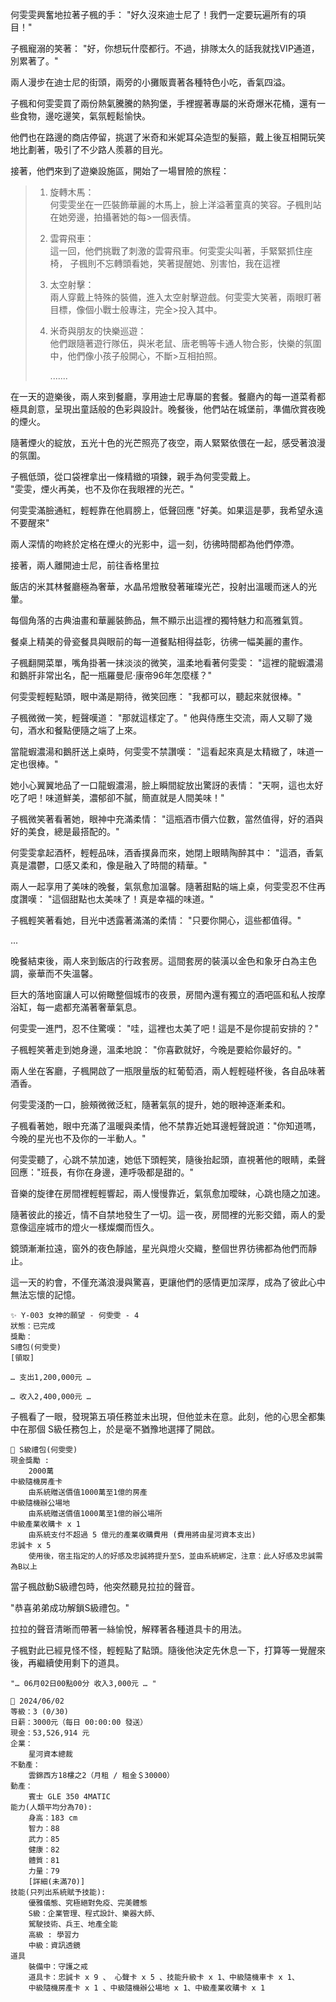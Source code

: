 
何雯雯興奮地拉著子楓的手：
"好久沒來迪士尼了！我們一定要玩遍所有的項目！"

子楓寵溺的笑著：
"好，你想玩什麼都行。不過，排隊太久的話我就找VIP通道，別累著了。"

兩人漫步在迪士尼的街頭，兩旁的小攤販賣著各種特色小吃，香氣四溢。

子楓和何雯雯買了兩份熱氣騰騰的熱狗堡，手裡握著專屬的米奇爆米花桶，還有一些食物，邊吃邊笑，氣氛輕鬆愉快。

他們也在路邊的商店停留，挑選了米奇和米妮耳朵造型的髮箍，戴上後互相開玩笑地比劃著，吸引了不少路人羨慕的目光。

接著，他們來到了遊樂設施區，開始了一場冒險的旅程：

> 1. 旋轉木馬：  
>	何雯雯坐在一匹裝飾華麗的木馬上，臉上洋溢著童真的笑容。子楓則站在她旁邊，拍攝著她的每>一個表情。
>
> 2. 雲霄飛車：  
>	這一回，他們挑戰了刺激的雲霄飛車。何雯雯尖叫著，手緊緊抓住座椅，
>	子楓則不忘轉頭看她，笑著提醒她、別害怕，我在這裡
>
> 3. 太空射擊：  
>	兩人穿戴上特殊的裝備，進入太空射擊遊戲。何雯雯大笑著，兩眼盯著目標，像個小戰士般專注，完全>投入其中。
>
>4. 米奇與朋友的快樂巡遊：  
>	他們跟隨著遊行隊伍，與米老鼠、唐老鴨等卡通人物合影，快樂的氛圍中，他們像小孩子般開心，不斷>互相拍照。
>
> 		.......

在一天的遊樂後，兩人來到餐廳，享用迪士尼專屬的套餐。餐廳內的每一道菜肴都極具創意，呈現出童話般的色彩與設計。晚餐後，他們站在城堡前，準備欣賞夜晚的煙火。

隨著煙火的綻放，五光十色的光芒照亮了夜空，兩人緊緊依偎在一起，感受著浪漫的氛圍。

子楓低頭，從口袋裡拿出一條精緻的項鍊，親手為何雯雯戴上。  
"雯雯，煙火再美，也不及你在我眼裡的光芒。"

何雯雯滿臉通紅，輕輕靠在他肩膀上，低聲回應
"好美。如果這是夢，我希望永遠不要醒來"

兩人深情的吻終於定格在煙火的光影中，這一刻，彷彿時間都為他們停滯。

接著，兩人離開迪士尼，前往香格里拉

飯店的米其林餐廳極為奢華，水晶吊燈散發著璀璨光芒，投射出溫暖而迷人的光暈。

每個角落的古典油畫和華麗裝飾品，無不顯示出這裡的獨特魅力和高雅氣質。

餐桌上精美的骨瓷餐具與眼前的每一道餐點相得益彰，彷彿一幅美麗的畫作。

子楓翻開菜單，嘴角掛著一抹淡淡的微笑，溫柔地看著何雯雯：
"這裡的龍蝦濃湯和鵝肝非常出名，配一瓶羅曼尼·康帝96年怎麼樣？"

何雯雯輕輕點頭，眼中滿是期待，微笑回應：
"我都可以，聽起來就很棒。"

子楓微微一笑，輕聲嘆道：
"那就這樣定了。"
他與侍應生交流，兩人又聊了幾句，酒水和餐點便隨之端了上來。

當龍蝦濃湯和鵝肝送上桌時，何雯雯不禁讚嘆：
"這看起來真是太精緻了，味道一定也很棒。"

她小心翼翼地品了一口龍蝦濃湯，臉上瞬間綻放出驚訝的表情：
"天啊，這也太好吃了吧！味道鮮美，濃郁卻不膩，簡直就是人間美味！"

子楓微笑著看著她，眼神中充滿柔情：
"這瓶酒市價六位數，當然值得，好的酒與好的美食，總是最搭配的。"

何雯雯拿起酒杯，輕輕品味，酒香撲鼻而來，她閉上眼睛陶醉其中：
"這酒，香氣真是濃鬱，口感又柔和，像是融入了時間的精華。"

兩人一起享用了美味的晚餐，氣氛愈加溫馨。隨著甜點的端上桌，何雯雯忍不住再度讚嘆：
"這個甜點也太美味了！真是幸福的味道。"

子楓輕笑著看她，目光中透露著滿滿的柔情：
"只要你開心，這些都值得。"

...

晚餐結束後，兩人來到飯店的行政套房。這間套房的裝潢以金色和象牙白為主色調，豪華而不失溫馨。

巨大的落地窗讓人可以俯瞰整個城市的夜景，房間內還有獨立的酒吧區和私人按摩浴缸，每一處都充滿著奢華氣息。

何雯雯一進門，忍不住驚嘆：
"哇，這裡也太美了吧！這是不是你提前安排的？"

子楓輕笑著走到她身邊，溫柔地說：
"你喜歡就好，今晚是要給你最好的。"

兩人坐在客廳，子楓開啟了一瓶限量版的紅葡萄酒，兩人輕輕碰杯後，各自品味著酒香。

何雯雯淺酌一口，臉頰微微泛紅，隨著氣氛的提升，她的眼神逐漸柔和。

子楓看著她，眼中充滿了溫暖與柔情，他不禁靠近她耳邊輕聲說道："你知道嗎，今晚的星光也不及你的一半動人。"

何雯雯聽了，心跳不禁加速，她低下頭輕笑，隨後抬起頭，直視著他的眼睛，柔聲回應："班長，有你在身邊，連呼吸都是甜的。"

音樂的旋律在房間裡輕輕響起，兩人慢慢靠近，氣氛愈加曖昧，心跳也隨之加速。

隨著彼此的接近，情不自禁地發生了一切。這一夜，房間裡的光影交錯，兩人的愛意像這座城市的燈火一樣燦爛而恆久。

鏡頭漸漸拉遠，窗外的夜色靜謐，星光與燈火交織，整個世界彷彿都為他們而靜止。

這一天的約會，不僅充滿浪漫與驚喜，更讓他們的感情更加深厚，成為了彼此心中無法忘懷的記憶。



```
✨ Y-003 女神的願望 - 何雯雯 - 4
狀態：已完成
獎勵：
S禮包(何雯雯)
[領取]
```

`… 支出1,200,000元 …`

`… 收入2,400,000元 …`

子楓看了一眼，發現第五項任務並未出現，但他並未在意。此刻，他的心思全都集中在那個 S級任務包上，於是毫不猶豫地選擇了開啟。

```
🎁 S級禮包(何雯雯)
現金獎勵 : 
    2000萬
中級隨機房產卡		
    由系統贈送價值1000萬至1億的房產
中級隨機辦公場地		
    由系統贈送價值1000萬至1億的辦公場所
中級產業收購卡 x 1		
    由系統支付不超過 5 億元的產業收購費用 (費用將由星河資本支出)
忠誠卡 x 5
    使用後，宿主指定的人的好感及忠誠將提升至S，並由系統綁定，注意：此人好感及忠誠需為B以上
```

當子楓啟動S級禮包時，他突然聽見拉拉的聲音。

"恭喜弟弟成功解鎖S級禮包。"

拉拉的聲音清晰而帶著一絲愉悅，解釋著各種道具卡的用法。

子楓對此已經見怪不怪，輕輕點了點頭。隨後他決定先休息一下，打算等一覺醒來後，再繼續使用剩下的道具。


`"… 06月02日00點00分 收入3,000元 … "`
```
📰 2024/06/02
等級：3 (0/30)
日薪：3000元（每日 00:00:00 發送）
現金：53,526,914 元
企業：
    星河資本總裁
不動產：
    雲錦西方18樓之2（月租 / 租金＄30000）
動產：
    賓士 GLE 350 4MATIC
能力(人類平均分為70):
    身高：183 cm
    智力：88
    武力：85
    健康：82
    體質：81
    力量：79
    [詳細(未滿70)]
技能(只列出系統賦予技能):
    優雅儀態、究極絕對免疫、完美體態
    S級：企業管理、程式設計、樂器大師、
    駕駛技術、兵王、地產全能
    高級 : 學習力
    中級：資訊透鏡
道具
    裝備中：守護之戒
    道具卡：忠誠卡 x 9 、 心聲卡 x 5 、技能升級卡 x 1、中級隨機車卡 x 1、
    中級隨機房產卡 x 1 、中級隨機辦公場地 x 1、中級產業收購卡 x 1
```
